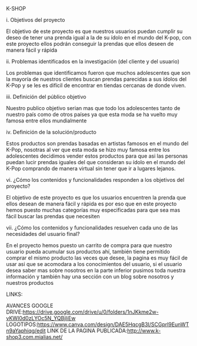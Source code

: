 
K-SHOP


i.	Objetivos del proyecto

El objetivo de este proyecto es que nuestros usuarios puedan cumplir su deseo de tener una prenda igual a la de su ídolo en el mundo del K-pop, con este proyecto ellos podrán conseguir la prendas que ellos deseen de manera fácil y rápida

ii.	Problemas identificados en la investigación (del cliente y del usuario)

Los problemas que identificamos fueron que muchos adolescentes que son la mayoría de nuestros clientes buscan prendas parecidas a sus ídolos del K-Pop y se les es difícil de encontrar en tiendas cercanas de donde viven.

iii.	Definición del público objetivo

Nuestro publico objetivo serian mas que todo los adolescentes tanto de nuestro país como de otros países ya que esta moda se ha vuelto muy famosa entre ellos mundialmente

iv.	Definición de la solución/producto

Estos productos son prendas basadas en artistas famosos en el mundo del K-Pop, nosotras al ver que esta moda se hizo muy famosa entre los adolescentes decidimos vender estos productos para que asi las personas puedan lucir prendas iguales del que consideran su ídolo en el mundo del K-Pop comprando de manera virtual sin tener que ir a lugares lejanos.

vi.	¿Cómo los contenidos y funcionalidades responden a los objetivos del proyecto?

El objetivo de este proyecto es que los usuarios encuentren la prenda que ellos desean de manera fácil y rápida es por eso que en este proyecto hemos puesto muchas categorías muy especificadas para que sea mas fácil buscar las prendas que necesiten

vii.	¿Cómo los contenidos y funcionalidades resuelven cada uno de las necesidades del usuario final?

En el proyecto hemos puesto un carrito de compra para que nuestro usuario pueda acumular sus productos ahí, también tiene permitido comprar el mismo producto las veces que desee, la pagina es muy fácil de usar asi que se acomodara a los conocimientos del usuario, si el usuario desea saber mas sobre nosotros en la parte inferior pusimos toda nuestra información y también hay una sección con un blog sobre nosotros y nuestros productos

LINKS:

AVANCES GOOGLE DRIVE:https://drive.google.com/drive/u/0/folders/1nJKkme2w-vKWI0d0zLYOc5N_YQBjIiEw
LOGOTIPOS:https://www.canva.com/design/DAE5HqcgB3I/SCGprl9EunWTn9aYaphiqg/edit
LINK DE LA PAGINA PUBLICADA:http://www.k-shop3.com.mialias.net/
